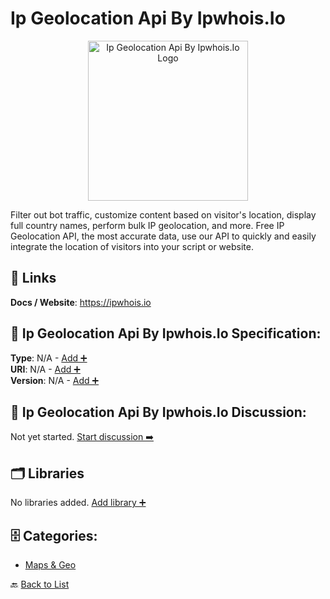 # Ip Geolocation Api By Ipwhois.Io
<p align="center">
    <img width="256" src="https://raw.githubusercontent.com/apis-list/apis-list/main/apis/ip-geolocation-api-by-ipwhois-io/logo_256x256.png" alt="Ip Geolocation Api By Ipwhois.Io Logo"/>
</p>
Filter out bot traffic, customize content based on visitor's location, display full country names, perform bulk IP geolocation, and more.  Free IP Geolocation API, the most accurate data, use our API to quickly and easily integrate the location of visitors into your script or website.

##  🔗 Links
**Docs / Website**: https://ipwhois.io

## 🧬 Ip Geolocation Api By Ipwhois.Io Specification:
**Type**: N/A - [Add ➕](https://github.com/apis-list/apis-list/edit/main/apis.yaml#L10527)  
**URI**: N/A - [Add ➕](https://github.com/apis-list/apis-list/edit/main/apis.yaml#L10527)  
**Version**: N/A - [Add ➕](https://github.com/apis-list/apis-list/edit/main/apis.yaml#L10527)

## 💬 Ip Geolocation Api By Ipwhois.Io Discussion:
Not yet started. [Start discussion ➡️](https://github.com/apis-list/apis-list/discussions/new)

## 🗂️ Libraries

No libraries added. [Add library ➕](https://github.com/apis-list/apis-list/edit/main/apis.yaml#L10527)    


## 🗄️ Categories:
- [Maps & Geo](https://github.com/apis-list/apis-list#maps--geo-)

🔙  [Back to List](https://github.com/apis-list/apis-list)
